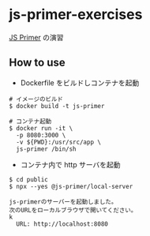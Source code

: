 # js-primer-exercises

[JS Primer](https://jsprimer.net/use-case/) の演習

## How to use

- Dockerfile をビルドしコンテナを起動

```
# イメージのビルド
$ docker build -t js-primer

# コンテナ起動
$ docker run -it \
  -p 8080:3000 \
  -v ${PWD}:/usr/src/app \
  js-primer /bin/sh
```

- コンテナ内で http サーバを起動

```
$ cd public
$ npx --yes @js-primer/local-server

js-primerのサーバーを起動しました。
次のURLをローカルブラウザで開いてください。
k
  URL: http://localhost:8080
```
